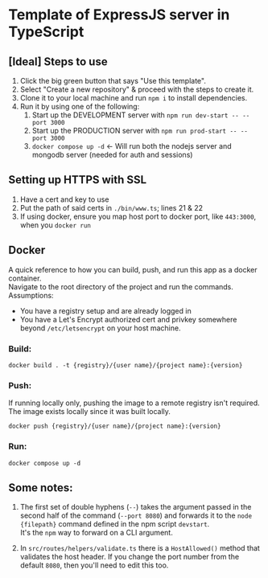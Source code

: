 # Template of ExpressJS server in TypeScript

## [Ideal] Steps to use 

1. Click the big green button that says "Use this template".
2. Select "Create a new repository" & proceed with the steps to create it.
3. Clone it to your local machine and run `npm i` to install dependencies.
4. Run it by using one of the following:  
    1. Start up the DEVELOPMENT server with ```npm run dev-start -- --port 3000```  
    2. Start up the PRODUCTION server with ```npm run prod-start -- --port 3000```
    3. ``` docker compose up -d ``` <- Will run both the nodejs server and mongodb server (needed for auth and sessions)

## Setting up HTTPS with SSL
1. Have a cert and key to use
2. Put the path of said certs in `./bin/www.ts`; lines 21 & 22
3. If using docker, ensure you map host port to docker port, like `443:3000`, when you `docker run`

## Docker
A quick reference to how you can build, push, and run this app as a docker container.  
Navigate to the root directory of the project and run the commands.  
Assumptions:
  - You have a registry setup and are already logged in
  - You have a Let's Encrypt authorized cert and privkey somewhere beyond `/etc/letsencrypt` on your host machine.

### Build:
```
docker build . -t {registry}/{user name}/{project name}:{version}
```

### Push:
If running locally only, pushing the image to a remote registry isn't required. The image exists locally since it was built locally. 
```
docker push {registry}/{user name}/{project name}:{version}
```

### Run:
```
docker compose up -d
```

## Some notes:
1. The first set of double hyphens (`--`) takes the argument passed in the second half of the command (`--port 8080`) and forwards it to the `node {filepath}` command defined in the npm script `devstart`.  
It's the `npm` way to forward on a CLI argument.

2. In `src/routes/helpers/validate.ts` there is a `HostAllowed()` method that validates the host header. If you change the port number from the default `8080`, then you'll need to edit this too.